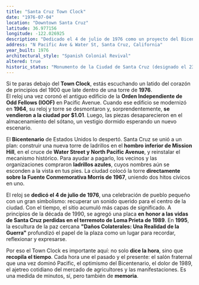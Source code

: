 ```yaml
---
title: "Santa Cruz Town Clock"
date: "1976-07-04"
location: "Downtown Santa Cruz"
latitude: 36.977156
longitude: -122.026925
description: "Dedicado el 4 de julio de 1976 como un proyecto del Bicentenario, el Town Clock reutiliza los mecanismos de reloj de principios del 1900 del edificio IOOF; se erigió sobre la Fuente Conmemorativa Morris de 1967 y más tarde obtuvo una placa conmemorativa del terremoto."
address: "N Pacific Ave & Water St, Santa Cruz, California"
year_built: 1976
architectural_style: "Spanish Colonial Revival"
altered: true
historic_status: "Monumento de la Ciudad de Santa Cruz (designado el 23 de octubre de 1979)"
---
```


Si te paras debajo del **Town Clock**, estás escuchando un latido del corazón de principios del 1900 que late dentro de una torre de **1976**.  
El reloj una vez coronó el antiguo edificio de la **Orden Independiente de Odd Fellows (IOOF)** en Pacific Avenue. Cuando ese edificio se modernizó en **1964**, su reloj y torre se desmontaron y, sorprendentemente, **se vendieron a la ciudad por $1.01**. Luego, las piezas desaparecieron en el almacenamiento del sótano, un vestigio dormido esperando un nuevo escenario.

El **Bicentenario** de Estados Unidos lo despertó. Santa Cruz se unió a un plan: construir una nueva torre de ladrillos en el **hombro inferior de Mission Hill**, en el cruce de **Water Street y North Pacific Avenue**, y reinstalar el mecanismo histórico. Para ayudar a pagarlo, los vecinos y las organizaciones compraron **ladrillos azules**, cuyos nombres aún se esconden a la vista en tus pies. La ciudad colocó la torre **directamente sobre la Fuente Conmemorativa Morris de 1967**, uniendo dos hitos cívicos en uno.

El reloj se **dedicó el 4 de julio de 1976**, una celebración de pueblo pequeño con un gran simbolismo: recuperar un sonido querido para el centro de la ciudad. Con el tiempo, el sitio acumuló más capas de significado. A principios de la década de 1990, se agregó una placa **en honor a las vidas de Santa Cruz perdidas en el terremoto de Loma Prieta de 1989**. En **1995**, la escultura de la paz cercana **"Daños Colaterales: Una Realidad de la Guerra"** profundizó el papel de la plaza como un lugar para recordar, reflexionar y expresarse.

Por eso el Town Clock es importante aquí: no solo **dice la hora**, sino que **recopila el tiempo**. Cada hora une el pasado y el presente: el salón fraternal que una vez dominó Pacific, el optimismo del Bicentenario, el dolor de 1989, el ajetreo cotidiano del mercado de agricultores y las manifestaciones. Es una medida de minutos, sí, pero también de **memoria**.